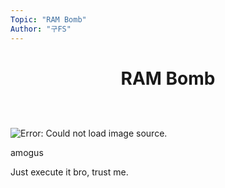 ```yaml
---
Topic: "RAM Bomb"
Author: "구FS"
---
```

<link href="./doc_templates/md_style.css" rel="stylesheet"></link>
<body>

# <p style="text-align: center">RAM Bomb</p>
<br>
<br>

<div class="img_right_30">
    <img alt="Error: Could not load image source."
    src="https://media.tenor.com/1iSARWJr-TEAAAAC/among-us-twerk.gif"/>
    <p class=img_caption>amogus</p>
</div>

Just execute it bro, trust me.

</body>